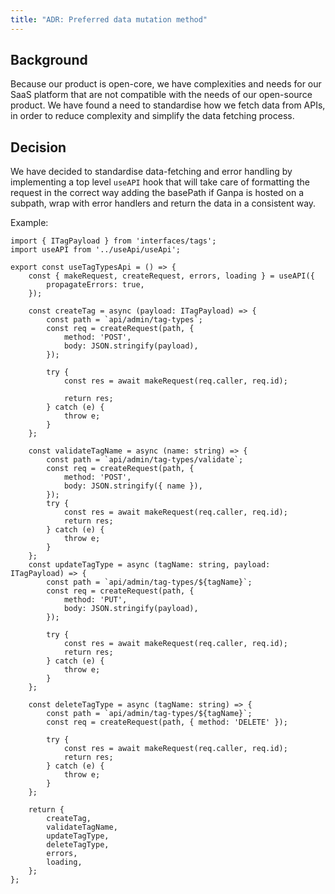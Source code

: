 ```yaml
---
title: "ADR: Preferred data mutation method"
---
```


## Background

Because our product is open-core, we have complexities and needs for our SaaS platform that are not compatible with the needs of our open-source product. We have found a need to standardise how we fetch data from APIs, in order to reduce complexity and simplify the data fetching process.

## Decision

We have decided to standardise data-fetching and error handling by implementing a top level `useAPI` hook that will take care of formatting the
request in the correct way adding the basePath if Ganpa is hosted on a subpath, wrap with error handlers and return the data in a consistent way.

Example:

```tsx
import { ITagPayload } from 'interfaces/tags';
import useAPI from '../useApi/useApi';

export const useTagTypesApi = () => {
    const { makeRequest, createRequest, errors, loading } = useAPI({
        propagateErrors: true,
    });

    const createTag = async (payload: ITagPayload) => {
        const path = `api/admin/tag-types`;
        const req = createRequest(path, {
            method: 'POST',
            body: JSON.stringify(payload),
        });

        try {
            const res = await makeRequest(req.caller, req.id);

            return res;
        } catch (e) {
            throw e;
        }
    };

    const validateTagName = async (name: string) => {
        const path = `api/admin/tag-types/validate`;
        const req = createRequest(path, {
            method: 'POST',
            body: JSON.stringify({ name }),
        });
        try {
            const res = await makeRequest(req.caller, req.id);
            return res;
        } catch (e) {
            throw e;
        }
    };
    const updateTagType = async (tagName: string, payload: ITagPayload) => {
        const path = `api/admin/tag-types/${tagName}`;
        const req = createRequest(path, {
            method: 'PUT',
            body: JSON.stringify(payload),
        });

        try {
            const res = await makeRequest(req.caller, req.id);
            return res;
        } catch (e) {
            throw e;
        }
    };

    const deleteTagType = async (tagName: string) => {
        const path = `api/admin/tag-types/${tagName}`;
        const req = createRequest(path, { method: 'DELETE' });

        try {
            const res = await makeRequest(req.caller, req.id);
            return res;
        } catch (e) {
            throw e;
        }
    };

    return {
        createTag,
        validateTagName,
        updateTagType,
        deleteTagType,
        errors,
        loading,
    };
};
```
